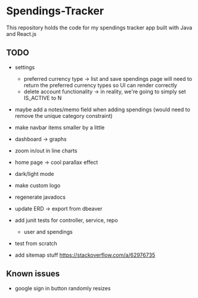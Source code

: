 # Spendings-Tracker

This repository holds the code for my spendings tracker app built with Java and React.js

## TODO

- settings

  - preferred currency type -> list and save spendings page will need to return the preferred currency types so UI can render correctly
  - delete account functionality -> in reality, we're going to simply set IS_ACTIVE to N

- maybe add a notes/memo field when adding spendings (would need to remove the unique category constraint)
- make navbar items smaller by a little
- dashboard -> graphs
- zoom in/out in line charts

- home page -> cool parallax effect
- dark/light mode
- make custom logo
- regenerate javadocs
- update ERD -> export from dbeaver
- add junit tests for controller, service, repo
	- user and spendings
- test from scratch
- add sitemap stuff https://stackoverflow.com/a/62976735

## Known issues

- google sign in button randomly resizes
